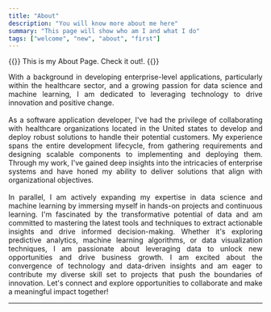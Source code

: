 ```yaml
---
title: "About"
description: "You will know more about me here"
summary: "This page will show who am I and what I do"
tags: ["welcome", "new", "about", "first"]
---
```

{{<lead>}}
This is my About Page. Check it out!.
{{</lead>}}

<div align="justify">
With a background in developing enterprise-level applications, particularly within the healthcare 
sector, and a growing passion for data science and machine learning, I am dedicated to leveraging 
technology to drive innovation and positive change. </div>
<br>
<div align="justify">
As a software application developer, I've had the privilege of collaborating with healthcare
organizations located in the United states to develop and deploy robust solutions to handle
their potential customers. My experience spans the entire development lifecycle, from gathering
requirements and designing scalable components to implementing and deploying them. Through my
work, I've gained deep insights into the intricacies of enterprise systems and have honed my
ability to deliver solutions that align with organizational objectives.</div>
<br>
<div align="justify">
In parallel, I am actively expanding my expertise in data science and machine learning by
immersing myself in hands-on projects and continuous learning. I'm fascinated by the
transformative potential of data and am committed to mastering the latest tools and techniques
to extract actionable insights and drive informed decision-making. Whether it's exploring
predictive analytics, machine learning algorithms, or data visualization techniques, I am
passionate about leveraging data to unlock new opportunities and drive business growth.
I am excited about the convergence of technology and data-driven insights and am eager to
contribute my diverse skill set to projects that push the boundaries of innovation. Let's
connect and explore opportunities to collaborate and make a meaningful impact together!</div>

---
